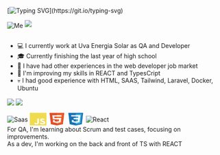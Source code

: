 [![Typing SVG](https://readme-typing-svg.herokuapp.com/?color=87CEFA&size=35&center=true&vCenter=true&width=1000&lines=Olá+mundo!👋🌎;Welcome+to+my+GitHub+Profile!)](https://git.io/typing-svg)
<div>
  <img align="center" alt="Me" height="300" width="300" src="https://github.com/DjavanGabriel123/DjavanGabriel123/assets/142459468/c0d5b1af-f307-40dc-a081-068c2bd19b35">
  <a href="https://github.com/DjavanGabriel123" target="_blank"><img src="https://img.shields.io/badge/-LinkedIn-%230077B5?style=for-the-badge&logo=linkedin&logoColor=white" target="_blank"></a> 
</div>

##
- 💻 I currently work at Uva Energia Solar as QA and Developer
- 🎓 Currently finishing the last year of high school
- 📖 I have had other experiences in the web developer job market
- 🌱 I'm improving my skills in REACT and TypesCript
- 💀 I had good experience with HTML, SAAS, Tailwind, Laravel, Docker, Ubuntu

<div>
  <img height=200 align="center" src="https://github-readme-stats.vercel.app/api?username=DjavanGabriel123&show_icons=true&theme=transparent" />
  <img height=200 align="center" src="https://github-readme-stats.vercel.app/api/top-langs/?username=DjavanGabriel123&layout=donut&theme=transparent&card_width=320" />
</div>

<div style="display: inline_block"><br>

  <img align="center" alt="Saas" height="30" width="40" src="https://github.com/DjavanGabriel123/DjavanGabriel123/assets/142459468/6b8719cb-bbfe-4556-8478-7387aa9bde24">
  <img align="center" alt="Js" height="30" width="40" src="https://raw.githubusercontent.com/devicons/devicon/master/icons/javascript/javascript-plain.svg">
  <img align="center" alt="HTML" height="30" width="40" src="https://raw.githubusercontent.com/devicons/devicon/master/icons/html5/html5-original.svg">
  <img align="center" alt="CSS" height="30" width="40" src="https://raw.githubusercontent.com/devicons/devicon/master/icons/css3/css3-original.svg">
  <img align="center" alt="React" height="30" width="40" src="https://github.com/DjavanGabriel123/DjavanGabriel123/assets/142459468/82345147-daf5-42a4-be46-097e4321f726">
</div>

<div>
  For QA, I'm learning about Scrum and test cases, focusing on improvements.
  </br>
  As a dev, I'm working on the back and front of TS with REACT
</div>



